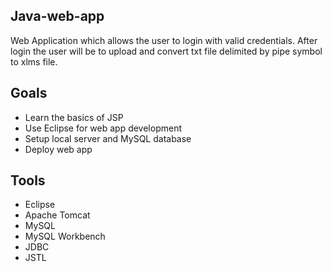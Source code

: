 ## Java-web-app
Web Application which allows the user to login with valid credentials. After login the user will be to upload and convert txt file delimited by pipe symbol to xlms file.

## Goals
- Learn the basics of JSP
- Use Eclipse for web app development
- Setup local server and MySQL database
- Deploy web app

## Tools
- Eclipse
- Apache Tomcat
- MySQL
- MySQL Workbench
- JDBC
- JSTL

